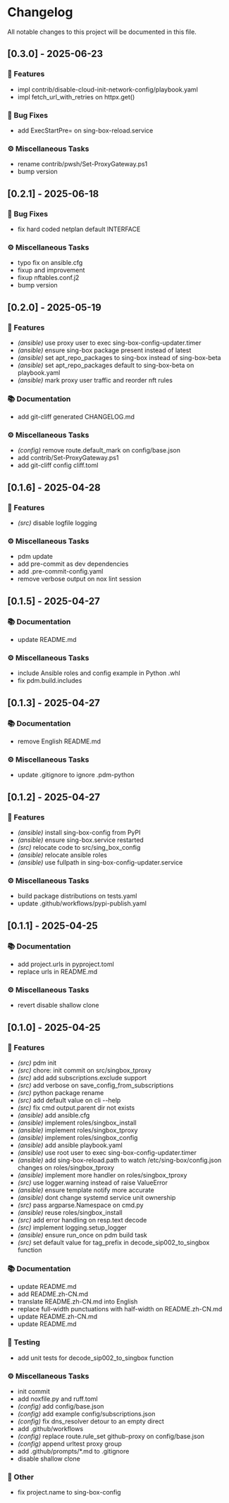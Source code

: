# Changelog

All notable changes to this project will be documented in this file.

## [0.3.0] - 2025-06-23

### 🚀 Features

- impl contrib/disable-cloud-init-network-config/playbook.yaml
- impl fetch_url_with_retries on httpx.get()

### 🐛 Bug Fixes

- add ExecStartPre= on sing-box-reload.service

### ⚙️ Miscellaneous Tasks

- rename contrib/pwsh/Set-ProxyGateway.ps1
- bump version

## [0.2.1] - 2025-06-18

### 🐛 Bug Fixes

- fix hard coded netplan default INTERFACE

### ⚙️ Miscellaneous Tasks

- typo fix on ansible.cfg
- fixup and improvement
- fixup nftables.conf.j2
- bump version

## [0.2.0] - 2025-05-19

### 🚀 Features

- *(ansible)* use proxy user to exec sing-box-config-updater.timer
- *(ansible)* ensure sing-box package present instead of latest
- *(ansible)* set apt_repo_packages to sing-box instead of sing-box-beta
- *(ansible)* set apt_repo_packages default to sing-box-beta on playbook.yaml
- *(ansible)* mark proxy user traffic and reorder nft rules

### 📚 Documentation

- add git-cliff generated CHANGELOG.md

### ⚙️ Miscellaneous Tasks

- *(config)* remove route.default_mark on config/base.json
- add contrib/Set-ProxyGateway.ps1
- add git-cliff config cliff.toml

## [0.1.6] - 2025-04-28

### 🚀 Features

- *(src)* disable logfile logging

### ⚙️ Miscellaneous Tasks

- pdm update
- add pre-commit as dev dependencies
- add .pre-commit-config.yaml
- remove verbose output on nox lint session

## [0.1.5] - 2025-04-27

### 📚 Documentation

- update README.md

### ⚙️ Miscellaneous Tasks

- include Ansible roles and config example in Python .whl
- fix pdm.build.includes

## [0.1.3] - 2025-04-27

### 📚 Documentation

- remove English README.md

### ⚙️ Miscellaneous Tasks

- update .gitignore to ignore .pdm-python

## [0.1.2] - 2025-04-27

### 🚀 Features

- *(ansible)* install sing-box-config from PyPI
- *(ansible)* ensure sing-box.service restarted
- *(src)* relocate code to src/sing_box_config
- *(ansible)* relocate ansible roles
- *(ansible)* use fullpath in sing-box-config-updater.service

### ⚙️ Miscellaneous Tasks

- build package distributions on tests.yaml
- update .github/workflows/pypi-publish.yaml

## [0.1.1] - 2025-04-25

### 📚 Documentation

- add project.urls in pyproject.toml
- replace urls in README.md

### ⚙️ Miscellaneous Tasks

- revert disable shallow clone

## [0.1.0] - 2025-04-25

### 🚀 Features

- *(src)* pdm init
- *(src)* chore: init commit on src/singbox_tproxy
- *(src)* add add subscriptions.exclude support
- *(src)* add verbose on save_config_from_subscriptions
- *(src)* python package rename
- *(src)* add default value on cli --help
- *(src)* fix cmd output.parent dir not exists
- *(ansible)* add ansible.cfg
- *(ansible)* implement roles/singbox_install
- *(ansible)* implement roles/singbox_tproxy
- *(ansible)* implement roles/singbox_config
- *(ansible)* add ansible playbook.yaml
- *(ansible)* use root user to exec sing-box-config-updater.timer
- *(ansible)* add sing-box-reload.path to watch /etc/sing-box/config.json changes on roles/singbox_tproxy
- *(ansible)* implement more handler on roles/singbox_tproxy
- *(src)* use logger.warning instead of raise ValueError
- *(ansible)* ensure template notify more accurate
- *(ansible)* dont change systemd service unit ownership
- *(src)* pass argparse.Namespace on cmd.py
- *(ansible)* reuse roles/singbox_install
- *(src)* add error handling on resp.text decode
- *(src)* implement logging.setup_logger
- *(ansible)* ensure run_once on pdm build task
- *(src)* set default value for tag_prefix in decode_sip002_to_singbox function

### 📚 Documentation

- update README.md
- add README.zh-CN.md
- translate README.zh-CN.md into English
- replace full-width punctuations with half-width on README.zh-CN.md
- update README.zh-CN.md
- update README.md

### 🧪 Testing

- add unit tests for decode_sip002_to_singbox function

### ⚙️ Miscellaneous Tasks

- init commit
- add noxfile.py and ruff.toml
- *(config)* add config/base.json
- *(config)* add example config/subscriptions.json
- *(config)* fix dns_resolver detour to an empty direct
- add .github/workflows
- *(config)* replace route.rule_set github-proxy on config/base.json
- *(config)* append urltest proxy group
- add .github/prompts/*.md to .gitignore
- disable shallow clone

### 💼 Other

- fix project.name to sing-box-config

<!-- generated by git-cliff -->
